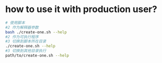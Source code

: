 # how to use it with  production user?

```sh
# 使用脚本
#2 作为解释器参数
bash ./create-one.sh --help
#2 作为可执行程序
#3 切换到脚本所在目录
./create-one.sh --help
#3 切换到其他目录执行
path/to/create-one.sh --help
```

